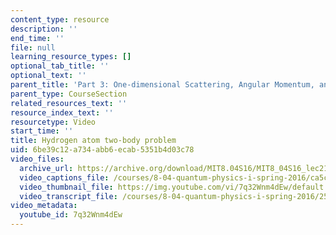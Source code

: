 ```yaml
---
content_type: resource
description: ''
end_time: ''
file: null
learning_resource_types: []
optional_tab_title: ''
optional_text: ''
parent_title: 'Part 3: One-dimensional Scattering, Angular Momentum, and Central Potentials'
parent_type: CourseSection
related_resources_text: ''
resource_index_text: ''
resourcetype: Video
start_time: ''
title: Hydrogen atom two-body problem
uid: 6be39c12-a734-abb6-ecab-5351b4d03c78
video_files:
  archive_url: https://archive.org/download/MIT8.04S16/MIT8_04S16_lec21_s4_300k.mp4
  video_captions_file: /courses/8-04-quantum-physics-i-spring-2016/ca5c70e9e65a5cb8913d30b1f523ca32_7q32Wnm4dEw.vtt
  video_thumbnail_file: https://img.youtube.com/vi/7q32Wnm4dEw/default.jpg
  video_transcript_file: /courses/8-04-quantum-physics-i-spring-2016/250fae7ec67aeb8800454d50f4135318_7q32Wnm4dEw.pdf
video_metadata:
  youtube_id: 7q32Wnm4dEw
---
```

